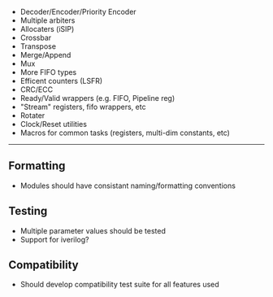 - Decoder/Encoder/Priority Encoder
- Multiple arbiters
- Allocaters (iSIP)
- Crossbar
- Transpose
- Merge/Append
- Mux
- More FIFO types
- Efficent counters (LSFR)
- CRC/ECC
- Ready/Valid wrappers (e.g. FIFO, Pipeline reg)
- "Stream" registers, fifo wrappers, etc
- Rotater
- Clock/Reset utilities
- Macros for common tasks (registers, multi-dim constants, etc)

---

Formatting
--
- Modules should have consistant naming/formatting conventions

Testing
--
- Multiple parameter values should be tested
- Support for iverilog?

Compatibility
--
- Should develop compatibility test suite for all features used

